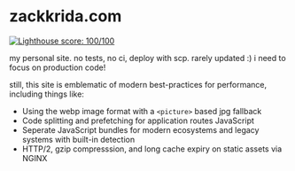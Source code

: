 # zackkrida.com

[![Lighthouse score: 100/100](https://lighthouse-badge.appspot.com/?score=100)](https://github.com/ebidel/lighthouse-badge)

my personal site. no tests, no ci, deploy with scp. rarely updated :) i need to focus on production code!

still, this site is emblematic of modern best-practices for performance, including things like:

- Using the webp image format with a `<picture>` based jpg fallback
- Code splitting and prefetching for application routes JavaScript
- Seperate JavaScript bundles for modern ecosystems and legacy systems with built-in detection
- HTTP/2, gzip compresssion, and long cache expiry on static assets via NGINX
